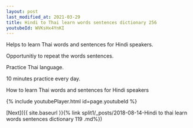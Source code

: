 ```yaml
---
layout: post
last_modified_at: 2021-03-29
title: Hindi to Thai learn words sentences dictionary 256 
youtubeId: WVKsHx4YnKI
---
```

 
 
Helps to learn Thai words and sentences for Hindi speakers.

Opportunitiy to repeat the words sentences. 

Practice Thai language. 
 
10 minutes practice every day. 
 
How to learn Thai words and sentences for Hindi speakers 
 
{% include youtubePlayer.html id=page.youtubeId %}
 
 
[Next]({{ site.baseurl }}{% link  split1/_posts/2018-08-14-Hindi to thai learn words sentences dictionary 119 .md%})
 
